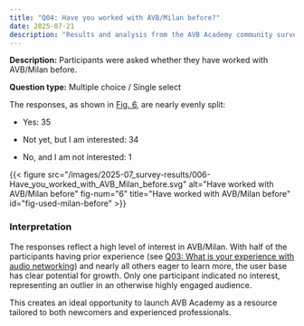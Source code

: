 ```yaml
---
title: "Q04: Have you worked with AVB/Milan before?"
date: 2025-07-21
description: "Results and analysis from the AVB Academy community survey 2025"
---
```


**Description:** Participants were asked whether they have worked with AVB/Milan before.

**Question type:** Multiple choice / Single select

<div class="text-image-container">
  <div class="text">

The responses, as shown in [Fig. 6](#fig-used-milan-before), are nearly evenly split:

- Yes: 35  
- Not yet, but I am interested: 34  
- No, and I am not interested: 1  

  </div>
  <div class="image">

{{< figure src="/images/2025-07_survey-results/006-Have_you_worked_with_AVB_Milan_before.svg" alt="Have worked with AVB/Milan before" fig-num="6" title="Have worked with AVB/Milan before" id="fig-used-milan-before" >}}

  </div>
</div>

### Interpretation

The responses reflect a high level of interest in AVB/Milan. With half of the participants having prior experience (see [Q03: What is your experience with audio networking](q003.md)) and nearly all others eager to learn more, the user base has clear potential for growth. Only one participant indicated no interest, representing an outlier in an otherwise highly engaged audience.

This creates an ideal opportunity to launch AVB Academy as a resource tailored to both newcomers and experienced professionals.

